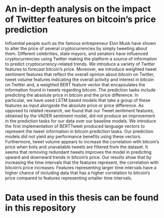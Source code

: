 # An in-depth analysis on the impact of Twitter features on bitcoin’s price prediction

Influential people such as the famous entrepreneur Elon Musk have shown to alter the price of several cryptocurrencies by simply tweeting about them. Different celebrities, state mayors, and senators have influenced cryptocurrencies using Twitter making the platform a source of information to predict cryptocurrency-related trends. We introduce a variety of Twitter features to forecast bitcoin’s price. Moreover, we introduce weighted tweet sentiment features that reflect the overall opinion about bitcoin on Twitter, tweet volume features indicating the overall activity and interest in bitcoin on Twitter and, a weighted BERT feature vector that encapsulates the information found in tweets regarding bitcoin. The prediction tasks include predicting the absolute price in bitcoin and the price difference. In particular, we have used LSTM based models that take a group of these features as input alongside the absolute price or price difference. As opposed to related research, we found that our Tweet sentiment features, obtained by the VADER sentiment model, did not produce an improvement in the prediction tasks for our data over our baseline models. We introduce the first implementation of BERTTweet produced language vectors to represent the tweet information in bitcoin prediction tasks. Our prediction models did not yield any performance benefits using these vectors. Furthermore, tweet volume appears to increase the correlation with bitcoin’s price when bots and unavailable tweets are filtered from the dataset. It seems that removing redundant tweets improves the model in predicting upward and downward trends in bitcoin’s price. Our results show that by increasing the time intervals that the features represent, the correlation with bitcoin’s price increases. Features representing larger time intervals have a higher chance of including data that has a higher correlation to bitcoin’s price compared to features representing smaller time intervals.

# Data used in this thesis can be found in this repository
